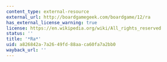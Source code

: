```yaml
---
content_type: external-resource
external_url: http://boardgamegeek.com/boardgame/12/ra
has_external_license_warning: true
license: https://en.wikipedia.org/wiki/All_rights_reserved
status: ''
title: '*Ra*'
uid: a826842a-7a26-49fd-88aa-ca60fa7a2bb0
wayback_url: ''
---
```

